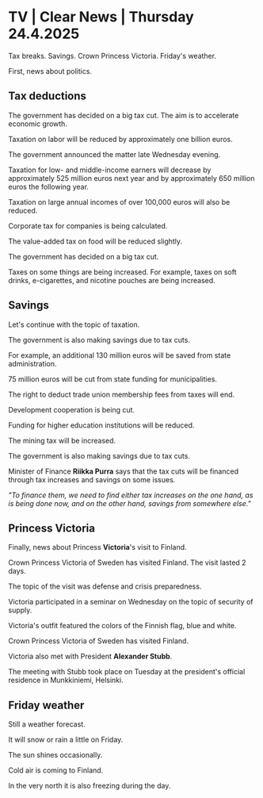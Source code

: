 # TV \| Clear News \| Thursday 24.4.2025

Tax breaks. Savings. Crown Princess Victoria. Friday's weather.

First, news about politics.

## Tax deductions

The government has decided on a big tax cut. The aim is to accelerate economic growth.

Taxation on labor will be reduced by approximately one billion euros.

The government announced the matter late Wednesday evening.

Taxation for low- and middle-income earners will decrease by approximately 525 million euros next year and by approximately 650 million euros the following year.

Taxation on large annual incomes of over 100,000 euros will also be reduced.

Corporate tax for companies is being calculated.

The value-added tax on food will be reduced slightly.

The government has decided on a big tax cut.

Taxes on some things are being increased. For example, taxes on soft drinks, e-cigarettes, and nicotine pouches are being increased.

## Savings

Let's continue with the topic of taxation.

The government is also making savings due to tax cuts.

For example, an additional 130 million euros will be saved from state administration.

75 million euros will be cut from state funding for municipalities.

The right to deduct trade union membership fees from taxes will end.

Development cooperation is being cut.

Funding for higher education institutions will be reduced.

The mining tax will be increased.

The government is also making savings due to tax cuts.

Minister of Finance **Riikka Purra** says that the tax cuts will be financed through tax increases and savings on some issues.

*"To finance them, we need to find either tax increases on the one hand, as is being done now, and on the other hand, savings from somewhere else."*

## Princess Victoria

Finally, news about Princess **Victoria**'s visit to Finland.

Crown Princess Victoria of Sweden has visited Finland. The visit lasted 2 days.

The topic of the visit was defense and crisis preparedness.

Victoria participated in a seminar on Wednesday on the topic of security of supply.

Victoria's outfit featured the colors of the Finnish flag, blue and white.

Crown Princess Victoria of Sweden has visited Finland.

Victoria also met with President **Alexander Stubb**.

The meeting with Stubb took place on Tuesday at the president's official residence in Munkkiniemi, Helsinki.

## Friday weather

Still a weather forecast.

It will snow or rain a little on Friday.

The sun shines occasionally.

Cold air is coming to Finland.

In the very north it is also freezing during the day.
